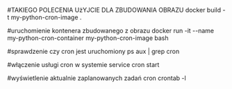 #TAKIEGO POLECENIA UżYJCIE DLA ZBUDOWANIA OBRAZU
docker build -t my-python-cron-image . 

#uruchomienie kontenera zbudowanego z obrazu
docker run -it --name my-python-cron-container my-python-cron-image bash

#sprawdzenie czy cron jest uruchomiony
ps aux | grep cron

#włączenie usługi cron w systemie
service cron start

#wyświetlenie aktualnie zaplanowanych zadań cron
crontab -l 
